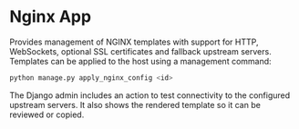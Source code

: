 # Nginx App

Provides management of NGINX templates with support for HTTP, WebSockets, optional SSL
certificates and fallback upstream servers. Templates can be applied to the host using a
management command:

```bash
python manage.py apply_nginx_config <id>
```

The Django admin includes an action to test connectivity to the configured upstream servers.
It also shows the rendered template so it can be reviewed or copied.
